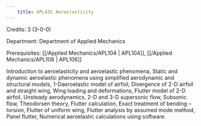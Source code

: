 ```yaml
---
    title: APL432 Aeroelasticity
---
```

Credits: 3 (3-0-0)

Department: Department of Applied Mechanics

Prerequisites: [[/Applied Mechanics/APL104 | APL104]], [[/Applied Mechanics/APL106 | APL106]]

Introduction to aeroelasticity and aeroelastic phenomena, Static and dynamic aeroelastic phenomena using simplified aerodynamic and structural models, 1-Daeroelastic model of airfoil, Divergence of 2-D airfoil and straight wing, Wing loading and deformations, Flutter model of 2-D airfoil, Unsteady aerodynamics, 2-D and 3-D supersonic flow, Subsonic flow, Theodorsen theory, Flutter calculation, Exact treatment of bending – torsion, Flutter of uniform wing, Flutter analysis by assumed mode method, Panel flutter, Numerical aeroelastic calculations using software.